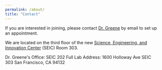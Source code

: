 ```yaml
---
permalink: /about/
title: "Contact"
---
```


If you are interested in joining, please contact [Dr. Greene](https://www.egreenelab.org/members/#eric-greene) by email to set up an appointment. 


We are located on the third floor of the new [Science, Engineering, and Innovation Center](https://catalyze.sfsu.edu/catalyze/science-engineering-innovation-center) (SEIC) Room 303. 


Dr. Greene's Office: SEIC 202
Full Lab Address: 
1600 Holloway Ave
SEIC 303
San Francisco, CA 94132

